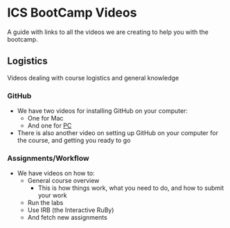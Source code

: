 # ICS BootCamp Videos

A guide with links to all the videos we are creating to help you with the bootcamp.

## Logistics

Videos dealing with course logistics and general knowledge

### GitHub

- We have two videos for installing GitHub on your computer:
  - One for Mac
  - And one for <a href="https://www.youtube.com/watch?v=jQLhLG_rJcs">PC</a>
- There is also another video on setting up GitHub on your computer for the course, and getting you ready to go

### Assignments/Workflow

- We have videos on how to:
	- General course overview
		- This is how things work, what you need to do, and how to submit your work
	- Run the labs
	- Use IRB (the Interactive RuBy)
	- And fetch new assignments
